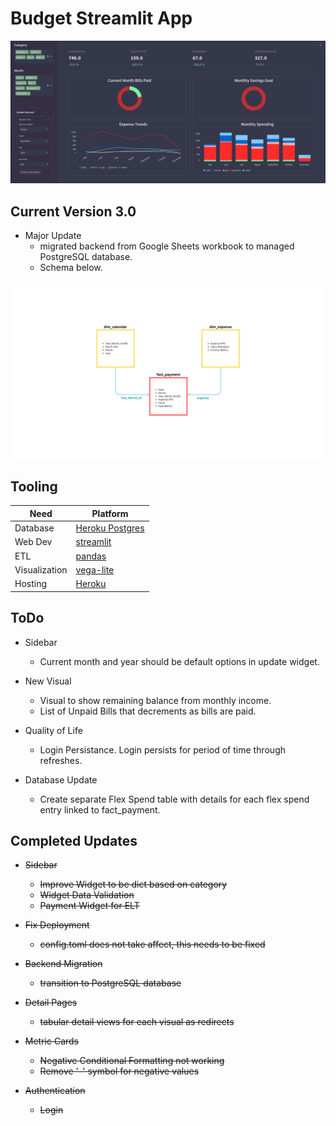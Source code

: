 # Budget Streamlit App

![sample_image](./images/sample.png)

## Current Version 3.0
- Major Update
    - migrated backend from Google Sheets workbook to managed PostgreSQL database.
    - Schema below.


![schema](./images/db_schema.png)


## Tooling 
|	Need | Platform |
|----------|----------|
| Database    | [Heroku Postgres](https://devcenter.heroku.com/articles/heroku-postgresql)   |
| Web Dev    | [streamlit](https://docs.streamlit.io/)   |
| ETL    | [pandas](https://pandas.pydata.org/docs/index.html)   |
| Visualization    | [vega-lite](https://vega.github.io/)   |
| Hosting | [Heroku](https://dashboard.heroku.com) |


## ToDo
- Sidebar 
    - Current month and year should be default options in update widget.

- New Visual
    - Visual to show remaining balance from monthly income.
    - List of Unpaid Bills that decrements as bills are paid.

- Quality of Life
    - Login Persistance. Login persists for period of time through refreshes.

- Database Update
    - Create separate Flex Spend table with details for each flex spend entry linked to fact_payment.


## Completed Updates
- ~~Sidebar~~
    - ~~Improve Widget to be dict based on category~~
    - ~~Widget Data Validation~~
    - ~~Payment Widget for ELT~~

- ~~Fix Deployment~~
    - ~~config.toml does not take affect, this needs to be fixed~~

- ~~Backend Migration~~
    - ~~transition to PostgreSQL database~~

- ~~Detail Pages~~
    - ~~tabular detail views for each visual as redirects~~

- ~~Metric Cards~~
    - ~~Negative Conditional Formatting not working~~
    - ~~Remove '-' symbol for negative values~~

- ~~Authentication~~
    - ~~Login~~
